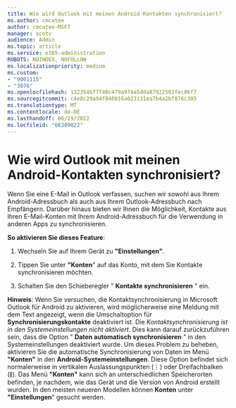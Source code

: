 ```yaml
---
title: Wie wird Outlook mit meinen Android-Kontakten synchronisiert?
ms.author: cmcatee
author: cmcatee-MSFT
manager: scotv
audience: Admin
ms.topic: article
ms.service: o365-administration
ROBOTS: NOINDEX, NOFOLLOW
ms.localizationpriority: medium
ms.custom:
- "9001115"
- "3076"
ms.openlocfilehash: 132354bf7f40c479a974a5dda87922582fec86f7
ms.sourcegitcommit: c4e8c29a94f840816a023131ea7b4a2bf876c305
ms.translationtype: MT
ms.contentlocale: de-DE
ms.lasthandoff: 06/29/2022
ms.locfileid: "66389022"
---
```

# <a name="how-does-outlook-sync-with-my-android-contacts"></a>Wie wird Outlook mit meinen Android-Kontakten synchronisiert?

Wenn Sie eine E-Mail in Outlook verfassen, suchen wir sowohl aus Ihrem Android-Adressbuch als auch aus Ihrem Outlook-Adressbuch nach Empfängern. Darüber hinaus bieten wir Ihnen die Möglichkeit, Kontakte aus Ihren E-Mail-Konten mit Ihrem Android-Adressbuch für die Verwendung in anderen Apps zu synchronisieren.

**So aktivieren Sie dieses Feature**:

1. Wechseln Sie auf Ihrem Gerät zu **"Einstellungen"**.

2. Tippen Sie unter **"Konten**" auf das Konto, mit dem Sie Kontakte synchronisieren möchten.

3. Schalten Sie den Schieberegler " **Kontakte synchronisieren** " ein.

**Hinweis**: Wenn Sie versuchen, die Kontaktsynchronisierung in Microsoft Outlook für Android zu aktivieren, wird möglicherweise eine Meldung mit dem Text angezeigt, wenn die Umschaltoption für **Synchronisierungskontakte** deaktiviert ist. Die *Kontaktsynchronisierung ist in den Systemeinstellungen nicht aktiviert*. Dies kann darauf zurückzuführen sein, dass die Option " **Daten automatisch synchronisieren** " in den Systemeinstellungen deaktiviert wurde. Um dieses Problem zu beheben, aktivieren Sie die automatische Synchronisierung von Daten im Menü **"Konten"** in den **Android-Systemeinstellungen**. Diese Option befindet sich normalerweise in vertikalen Auslassungspunkten (⋮) oder Dreifachbalken (⫼). Das Menü  **"Konten"** kann sich an unterschiedlichen Speicherorten befinden, je nachdem, wie das Gerät und die Version von Android erstellt wurden. In den meisten neueren Modellen können **Konten** unter **"Einstellungen**" gesucht werden.

